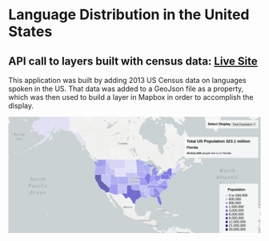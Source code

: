 # Language Distribution in the United States

## API call to layers built with census data: [Live Site](http://us-languages2013.fun/)

This application was built by adding 2013 US Census data on languages spoken in the US. That data was added to a GeoJson file as a property, which was then used to build a layer in Mapbox in order to accomplish the display.  

![image]( https://github.com/Cameron-Grams/USLanguageDistribution/blob/master/images/demo_map.png "Map of Total Population")


